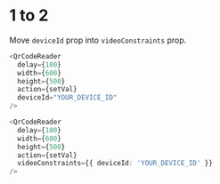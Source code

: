 # 1 to 2

Move `deviceId` prop into `videoConstraints` prop.

```typescript
<QrCodeReader
  delay={100}
  width={600}
  height={500}
  action={setVal}
  deviceId="YOUR_DEVICE_ID"
/>
```

```typescript
<QrCodeReader
  delay={100}
  width={600}
  height={500}
  action={setVal}
  videoConstraints={{ deviceId: 'YOUR_DEVICE_ID' }}
/>
```
